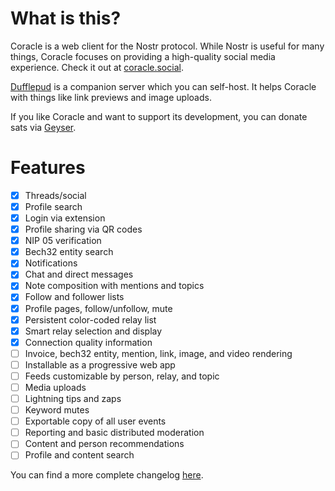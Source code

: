# What is this?

Coracle is a web client for the Nostr protocol. While Nostr is useful for many things, Coracle focuses on providing a high-quality social media experience. Check it out at [coracle.social](https://coracle.social).

[Dufflepud](https://github.com/staab/dufflepud) is a companion server which you can self-host. It helps Coracle with things like link previews and image uploads.

If you like Coracle and want to support its development, you can donate sats via [Geyser](https://geyser.fund/project/coracle).

# Features

- [x] Threads/social
- [x] Profile search
- [x] Login via extension
- [x] Profile sharing via QR codes
- [x] NIP 05 verification
- [x] Bech32 entity search
- [x] Notifications
- [x] Chat and direct messages
- [x] Note composition with mentions and topics
- [x] Follow and follower lists
- [x] Profile pages, follow/unfollow, mute
- [x] Persistent color-coded relay list
- [x] Smart relay selection and display
- [x] Connection quality information
- [ ] Invoice, bech32 entity, mention, link, image, and video rendering
- [ ] Installable as a progressive web app
- [ ] Feeds customizable by person, relay, and topic
- [ ] Media uploads
- [ ] Lightning tips and zaps
- [ ] Keyword mutes
- [ ] Exportable copy of all user events
- [ ] Reporting and basic distributed moderation
- [ ] Content and person recommendations
- [ ] Profile and content search

You can find a more complete changelog [here](./ROADMAP.md).
